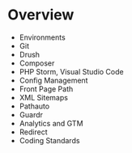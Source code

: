 # Overview

- Environments
- Git
- Drush
- Composer
- PHP Storm, Visual Studio Code
- Config Management
- Front Page Path
- XML Sitemaps
- Pathauto
- Guardr
- Analytics and GTM
- Redirect
- Coding Standards